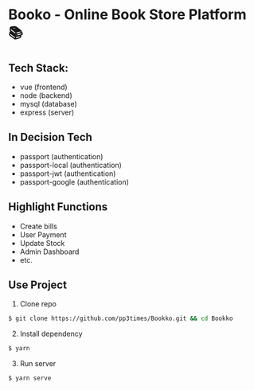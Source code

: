 # Booko - Online Book Store Platform 📚

## **Tech Stack:**
- vue (frontend)
- node (backend)
- mysql (database)
- express (server)

## In Decision Tech

 - passport (authentication)
 - passport-local (authentication)
 - passport-jwt (authentication)
 - passport-google (authentication)

## Highlight Functions
 - Create bills
 - User Payment
 - Update Stock
 - Admin Dashboard
 - etc.

## Use Project
1. Clone repo
```bash
$ git clone https://github.com/pp3times/Bookko.git && cd Bookko
```

2. Install dependency
```bash
$ yarn
```

3. Run server
```bash
$ yarn serve
```
